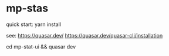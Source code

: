 # mp-stas

quick start:
yarn install

see: https://quasar.dev/
https://quasar.dev/quasar-cli/installation

cd mp-stat-ui && quasar dev 
